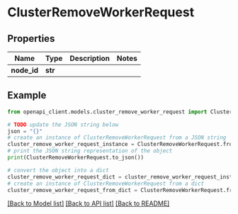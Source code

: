 # ClusterRemoveWorkerRequest


## Properties

Name | Type | Description | Notes
------------ | ------------- | ------------- | -------------
**node_id** | **str** |  | 

## Example

```python
from openapi_client.models.cluster_remove_worker_request import ClusterRemoveWorkerRequest

# TODO update the JSON string below
json = "{}"
# create an instance of ClusterRemoveWorkerRequest from a JSON string
cluster_remove_worker_request_instance = ClusterRemoveWorkerRequest.from_json(json)
# print the JSON string representation of the object
print(ClusterRemoveWorkerRequest.to_json())

# convert the object into a dict
cluster_remove_worker_request_dict = cluster_remove_worker_request_instance.to_dict()
# create an instance of ClusterRemoveWorkerRequest from a dict
cluster_remove_worker_request_from_dict = ClusterRemoveWorkerRequest.from_dict(cluster_remove_worker_request_dict)
```
[[Back to Model list]](../README.md#documentation-for-models) [[Back to API list]](../README.md#documentation-for-api-endpoints) [[Back to README]](../README.md)


